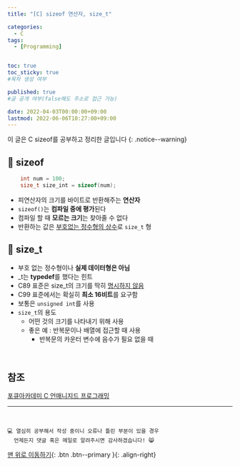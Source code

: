 ```yaml
---
title: "[C] sizeof 연산자, size_t" 

categories:
  - C
tags:
  - [Programming]


toc: true
toc_sticky: true
#목차 생성 여부

published: true
#글 공개 여부(false해도 주소로 접근 가능)

date: 2022-04-03T00:00:00+09:00
lastmod: 2022-06-06T10:27:00+09:00
---
```


이 글은 C sizeof를 공부하고 정리한 글입니다
{: .notice--warning}

## 📌 sizeof

```c
    int num = 100;
    size_t size_int = sizeof(num);
```
- 피연산자의 크기를 바이트로 반환해주는 **연산자**
- `sizeof()`는 **컴파일 중에 평가**된다
- 컴파일 할 때 **모르는 크기**는 찾아줄 수 없다
- 반환하는 값은 <u>부호없는 정수형의 상수</u>로 `size_t` 형

## 📌 size_t

- 부호 없는 정수형이나 **실제 데이터형은 아님**
- _t는 **typedef**를 했다는 힌트
- C89 표준은 size_t의 크기를 딱히 <u>명시하지 않음</u>
- C99 표준에서는 확실히 **최소 16비트**를 요구함
- 보통은 `unsigned int`를 사용
- `size_t`의 용도
  - 어떤 것의 크기를 나타내기 위해 사용
  - 좋은 예 : 반복문이나 배열에 접근할 때 사용
    - 반복문의 카운터 변수에 음수가 필요 없을 때

<br>

## 참조
[포큐아카데미 C 언매니지드 프로그래밍](https://pocu-ko.teachable.com/p/comp2200)

***
<br>

    💻 열심히 공부해서 작성 중이니 오류나 틀린 부분이 있을 경우 
      언제든지 댓글 혹은 메일로 알려주시면 감사하겠습니다! 😸

[맨 위로 이동하기](#){: .btn .btn--primary }{: .align-right}